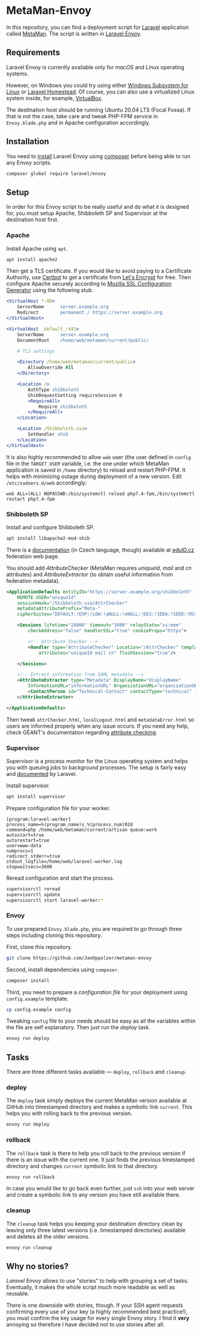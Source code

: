# MetaMan-Envoy

In this repository, you can find a deployment script for [Laravel](https://laravel.com) application called [MetaMan](https://github.com/JanOppolzer/metaman-laravel). The script is written in [Laravel Envoy](https://laravel.com/docs/8.x/envoy).

## Requirements

Laravel Envoy is currently available only for *macOS* and *Linux* operating systems.

However, on Windows you could try using either [Windows Subsystem for Linux](https://docs.microsoft.com/en-us/windows/wsl/install-win10) or [Laravel Homestead](https://laravel.com/docs/8.x/homestead). Of course, you can also use a virtualized Linux system inside, for example, [VirtualBox](https://www.virtualbox.org).

The destination host should be running Ubuntu 20.04 LTS (Focal Fossa). If that is not the case, take care and tweak PHP-FPM service in `Envoy.blade.php` and in Apache configuration accordingly.

## Installation

You need to [install](https://laravel.com/docs/8.x/envoy#installation) Laravel Envoy using [composer](https://getcomposer.org) before being able to run any Envoy scripts.

```bash
composer global require laravel/envoy
```

## Setup

In order for this Envoy script to be really useful and do what it is designed for, you must setup Apache, Shibboleth SP and Supervisor at the destination host first.

### Apache

Install Apache using `apt`.

```bash
apt install apache2
```

 Then get a TLS certificate. If you would like to avoid paying to a Certificate Authority, use [Certbot](https://certbot.eff.org) to get a certificate from [Let's Encrypt](https://letsencrypt.org) for free. Then configure Apache securely according to [Mozilla SSL Configuration Generator](https://ssl-config.mozilla.org/#server=apache) using the following stub.

```apache
<VirtualHost *:80>
    ServerName      server.example.org
    Redirect        permanent / https://server.example.org
</VirtualHost>

<VirtualHost _default_:443>
    ServerName      server.example.org
    DocumentRoot    /home/web/metaman/current/public/

    # TLS settings

    <Directory /home/web/metaman/current/public>
        AllowOverride All
    </Directory>

    <Location />
        AuthType shibboleth
        ShibRequestSetting requireSession 0
        <RequireAll>
            Require shibboleth
        </RequireAll>
    </Location>

    <Location /Shibboleth.sso>
        SetHandler shib
    </Location>
</VirtualHost>
```

It is also highly recommended to allow `web` user (the user defined in `config` file in the `TARGET_USER` variable, i.e. the one under which MetaMan application is saved in `/home` directory) to reload and restart PHP-FPM. It helps with  minimizing outage during deployment of a new version. Edit `/etc/sudoers.d/web` accordingly:

```
web ALL=(ALL) NOPASSWD:/bin/systemctl reload php7.4-fpm,/bin/systemctl restart php7.4-fpm
```

### Shibboleth SP

Install and configure Shibboleth SP.

```bash
apt install libapache2-mod-shib
```

There is a [documentation](https://www.eduid.cz/cs/tech/sp/shibboleth) (in Czech language, though) available at [eduID.cz](https://www.eduid.cz/cs/tech/sp/shibboleth) federation web page.

You should add *AttributeChecker* (MetaMan requires *uniqueId*, *mail* and *cn* attributes) and *AttributeExtractor* (to obtain useful information from federation metadata).

```xml
<ApplicationDefaults entityID="https://server.example.org/shibboleth"
    REMOTE_USER="uniqueId"
    sessionHook="/Shibboleth.sso/AttrChecker"
    metadataAttributePrefix="Meta-"
    cipherSuites="DEFAULT:!EXP:!LOW:!aNULL:!eNULL:!DES:!IDEA:!SEED:!RC4:!3DES:!kRSA:!SSLv2:!SSLv3:!TLSv1:!TLSv1.1">

    <Sessions lifetime="28800" timeout="3600" relayState="ss:mem"
        checkAddress="false" handlerSSL="true" cookieProps="https">

        <!-- Attribute Checker -->
        <Handler type="AttributeChecker" Location="/AttrChecker" template="attrChecker.html"
            attributes="uniqueId mail cn" flushSession="true"/>

    </Sessions>

    <!-- Extract information from SAML metadata -->
    <AttributeExtractor type="Metadata" DisplayName="displayName"
        InformationURL="informationURL" OrganizationURL="organizationURL">
        <ContactPerson id="Technical-Contact" contactType="technical" formatter="$EmailAddress"/>
    </AttributeExtractor>

</ApplicationDefaults>
```

Then tweak `attrChecker.html`, `localLogout.html` and `metadataError.html` so users are informed properly when any issue occurs. If you need any help, check GÉANT's documentation regarding [attribute checking](https://wiki.geant.org/display/eduGAIN/How+to+configure+Shibboleth+SP+attribute+checker).

### Supervisor

Supervisor is a process monitor for the Linux operating system and helps you with queuing jobs to background processes. The setup is fairly easy and [documented](https://laravel.com/docs/8.x/queues#supervisor-configuration) by Laravel.

Install supervisor.

```bash
apt install supervisor
```

Prepare configuration file for your worker.

```
[program:laravel-worker]
process_name=%(program_name)s_%(process_num)02d
command=php /home/web/metaman/current/artisan queue:work
autostart=true
autorestart=true
user=www-data
numprocs=1
redirect_stderr=true
stdout_logfile=/home/web/laravel-worker.log
stopwaitsecs=3600
```

Reread configuration and start the process.

```bash
supervisorctl reread
supervisorctl update
supervisorctl start laravel-worker:*
```

### Envoy

To use prepared `Envoy.blade.php`, you are required to go through three steps including cloning this repository.

First, clone this repository.

```bash
git clone https://github.com/JanOppolzer/metaman-envoy
```

 Second, install dependencies using `composer`.

```bash
composer install
```

Third, you need to prepare a *configuration file* for your deployment using `config.example` template.

```bash
cp config.example config
```

Tweaking `config` file to your needs should be easy as all the variables within the file are self explanatory. Then just run the *deploy* task.

```bash
envoy run deploy
```

## Tasks

There are three different tasks available — `deploy`, `rollback` and `cleanup`.

### deploy

The `deploy` task simply deploys the current MetaMan version available at GitHub into timestamped directory and makes a symbolic link `current`. This helps you with rolling back to the previous version.

```bash
envoy run deploy
```

### rollback

The `rollback` task is there to help you roll back to the previous version if there is an issue with the current one. It just finds the previous timestamped directory and changes `current` symbolic link to that directory.

```bash
envoy run rollback
```

In case you would like to go back even further, just `ssh` into your web server and create a symbolic link to any version you have still available there.

### cleanup

The `cleanup` task helps you keeping your destination directory clean by leaving only three latest versions (i.e. timestamped directories) available and deletes all the older versions.

```bash
envoy run cleanup
```

## Why no stories?

*Laravel Envoy* allows to use "stories" to help with grouping a set of tasks. Eventually, it makes the whole script much more readable as well as reusable.

There is one downside with stories, though. If your SSH agent requests confirming every use of your key (a highly recommended best practice!), you must confirm the key usage for every single Envoy story. I find it **very** annoying so therefore I have decided not to use stories after all.
